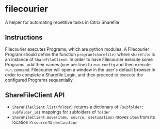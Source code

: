 # filecourier
A helper for automating repetitive tasks in Citrix Sharefile

## Instructions
Filecourier executes Programs, which are python modules. A Filecourier Program should define the function `program(sharefile)` where `sharefile` is an instance of `ShareFileClient`. In order to have Filecourier execute some Programs, add their names (one per line) to `run.config` and then execute `run.command`. Filecourier
will open a window in the user's default browser in order to complete a Sharefile Login, and then proceed to execute the configured Programs sequentially.

## ShareFileClient API
- `ShareFileClient.list(folder)` returns a dictionary of `{subfolder: subfolder_id}` mappings for subfolders of `folder`
- `ShareFileClient.move(item, source, destination)` moves `item` from its location in `source` to `destination`
